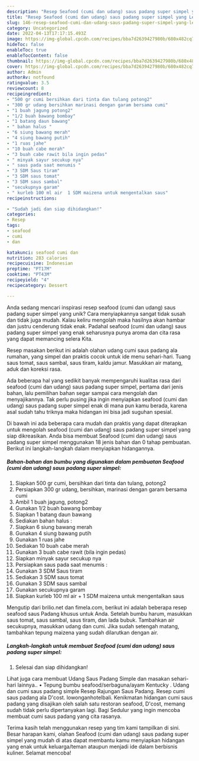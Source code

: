 ```yaml
---
description: "Resep Seafood (cumi dan udang) saus padang super simpel yang Lezat Sekali"
title: "Resep Seafood (cumi dan udang) saus padang super simpel yang Lezat Sekali"
slug: 146-resep-seafood-cumi-dan-udang-saus-padang-super-simpel-yang-lezat-sekali
category: Uncategorized
date: 2022-04-13T17:17:15.493Z
image: https://img-global.cpcdn.com/recipes/bba7d2639427980b/680x482cq70/seafood-cumi-dan-udang-saus-padang-super-simpel-foto-resep-utama.jpg
hideToc: false
enableToc: true
enableTocContent: false
thumbnail: https://img-global.cpcdn.com/recipes/bba7d2639427980b/680x482cq70/seafood-cumi-dan-udang-saus-padang-super-simpel-foto-resep-utama.jpg
cover: https://img-global.cpcdn.com/recipes/bba7d2639427980b/680x482cq70/seafood-cumi-dan-udang-saus-padang-super-simpel-foto-resep-utama.jpg
author: Admin
authorAv: notfound
ratingvalue: 3.5
reviewcount: 8
recipeingredient:
- "500 gr cumi bersihkan dari tinta dan tulang potong2"
- "300 gr udang bersihkan marinasi dengan garam bersama cumi"
- "1 buah jagung potong2"
- "1/2 buah bawang bombay"
- "1 batang daun bawang"
- " bahan halus "
- "6 siung bawang merah"
- "4 siung bawang putih"
- "1 ruas jahe"
- "10 buah cabe merah"
- "3 buah cabe rawit bila ingin pedas"
- " minyak sayur secukup nya"
- " saus pada saat menumis "
- "3 SDM Saus tiram"
- "3 SDM saus tomat"
- "3 SDM saus sambal"
- "secukupnya garam"
- " kurleb 100 ml air  1 SDM maizena untuk mengentalkan saus"
recipeinstructions:

- "Sudah jadi dan siap dihidangkan!"
categories:
- Resep
tags:
- seafood
- cumi
- dan

katakunci: seafood cumi dan 
nutrition: 283 calories
recipecuisine: Indonesian
preptime: "PT17M"
cooktime: "PT43M"
recipeyield: "4"
recipecategory: Dessert

---
```





Anda sedang mencari inspirasi resep seafood (cumi dan udang) saus padang super simpel yang unik? Cara menyiapkannya sangat tidak susah dan tidak juga mudah. Kalau keliru mengolah maka hasilnya akan hambar dan justru cenderung tidak enak. Padahal seafood (cumi dan udang) saus padang super simpel yang enak seharusnya punya aroma dan cita rasa yang dapat memancing selera Kita.





Resep masakan berikut ini adalah olahan udang cumi saus padang ala rumahan, yang simpel dan praktis cocok untuk ide menu sehari-hari. Tuang saus tomat, saus sambal, saus tiram, kaldu jamur. Masukkan air matang, aduk dan koreksi rasa.

Ada beberapa hal yang sedikit banyak mempengaruhi kualitas rasa dari seafood (cumi dan udang) saus padang super simpel, pertama dari jenis bahan, lalu pemilihan bahan segar sampai cara mengolah dan menyajikannya. Tak perlu pusing jika ingin menyiapkan seafood (cumi dan udang) saus padang super simpel enak di mana pun kamu berada, karena asal sudah tahu triknya maka hidangan ini bisa jadi suguhan spesial.






Di bawah ini ada beberapa cara mudah dan praktis yang dapat diterapkan untuk mengolah seafood (cumi dan udang) saus padang super simpel yang siap dikreasikan. Anda bisa membuat Seafood (cumi dan udang) saus padang super simpel menggunakan 18 jenis bahan dan 0 tahap pembuatan. Berikut ini langkah-langkah dalam menyiapkan hidangannya.

<!--inarticleads1-->

##### Bahan-bahan dan bumbu yang digunakan dalam pembuatan Seafood (cumi dan udang) saus padang super simpel:

1. Siapkan 500 gr cumi, bersihkan dari tinta dan tulang, potong2
1. Persiapkan 300 gr udang, bersihkan, marinasi dengan garam bersama cumi
1. Ambil 1 buah jagung, potong2
1. Gunakan 1/2 buah bawang bombay
1. Siapkan 1 batang daun bawang
1. Sediakan  bahan halus :
1. Siapkan 6 siung bawang merah
1. Gunakan 4 siung bawang putih
1. Gunakan 1 ruas jahe
1. Sediakan 10 buah cabe merah
1. Gunakan 3 buah cabe rawit (bila ingin pedas)
1. Siapkan  minyak sayur secukup nya
1. Persiapkan  saus pada saat menumis :
1. Gunakan 3 SDM Saus tiram
1. Sediakan 3 SDM saus tomat
1. Gunakan 3 SDM saus sambal
1. Gunakan secukupnya garam
1. Siapkan  kurleb 100 ml air + 1 SDM maizena untuk mengentalkan saus


Mengutip dari brilio.net dan fimela.com, berikut ini adalah beberapa resep seafood saus Padang khusus untuk Anda. Setelah bumbu harum, masukkan saus tomat, saus sambal, saus tiram, dan lada bubuk. Tambahkan air secukupnya, masukkan udang dan cumi. Jika sudah setengah matang, tambahkan tepung maizena yang sudah dilarutkan dengan air. 

<!--inarticleads2-->

##### Langkah-langkah untuk membuat Seafood (cumi dan udang) saus padang super simpel:


1. Selesai dan siap dihidangkan!

Lihat juga cara membuat Udang Saus Padang Simple dan masakan sehari-hari lainnya.. • Tepung bumbu seafood/serbaguna/ayam Kentucky . Udang dan cumi saus padang simple Resep Rajungan Saus Padang. Resep cumi saus padang ala D&#39;cost. lowonganhotelbali. Kenikmatan hidangan cumi saus padang yang disajikan oleh salah satu restoran seafood, D&#39;cost, memang sudah tidak perlu dipertanyakan lagi. Bagi Sedulur yang ingin mencoba membuat cumi saus padang yang cita rasanya. 

Terima kasih telah menggunakan resep yang tim kami tampilkan di sini. Besar harapan kami, olahan Seafood (cumi dan udang) saus padang super simpel yang mudah di atas dapat membantu kamu menyiapkan hidangan yang enak untuk keluarga/teman ataupun menjadi ide dalam berbisnis kuliner. Selamat mencoba!
